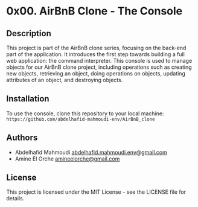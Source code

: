 # 0x00. AirBnB Clone - The Console

## Description

This project is part of the AirBnB clone series, focusing on the back-end part
of the application. It introduces the first step towards building a full web
application: the command interpreter. This console is used to manage objects for
our AirBnB clone project, including operations such as creating new objects,
retrieving an object, doing operations on objects, updating attributes of an
object, and destroying objects.

## Installation

To use the console, clone this repository to your local machine:
`https://github.com/abdelhafid-mahmoudi-env/AirBnB_clone`

## Authors

- Abdelhafid Mahmoudi <abdelhafid.mahmoudi.env@gmail.com>
- Amine El Orche <amineelorche@gmail.com>

## License

This project is licensed under the MIT License - see the LICENSE file for details.
